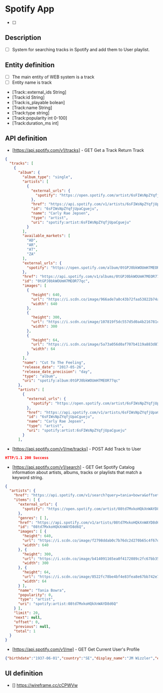 # Spotify App
- [ ] 

## Description
- [ ] System for searching tracks in Spotify and add them to User playlist.

## Entity definition
- [ ] The main entity of WEB system is a track
- [ ] Entity name is track
- [Track::external_ids String]
- [Track:id String]
- [Track:is_playable bolean]
- [Track:name String]
- [Track:type string]
- [Track:popularity int 0-100]
- [Track:duration_ms int]

## API definition
- [https://api.spotify.com/v1/tracks] - GET Get a Track Return Track
```json
{
  "tracks": [
    {
      "album": {
        "album_type": "single",
        "artists": [
          {
            "external_urls": {
              "spotify": "https://open.spotify.com/artist/6sFIWsNpZYqfjUpaCgueju"
            },
            "href": "https://api.spotify.com/v1/artists/6sFIWsNpZYqfjUpaCgueju",
            "id": "6sFIWsNpZYqfjUpaCgueju",
            "name": "Carly Rae Jepsen",
            "type": "artist",
            "uri": "spotify:artist:6sFIWsNpZYqfjUpaCgueju"
          }
        ],
        "available_markets": [
          "AD",
          "AR",
          "AT",
          "ZA"
        ],
        "external_urls": {
          "spotify": "https://open.spotify.com/album/0tGPJ0bkWOUmH7MEOR77qc"
        },
        "href": "https://api.spotify.com/v1/albums/0tGPJ0bkWOUmH7MEOR77qc",
        "id": "0tGPJ0bkWOUmH7MEOR77qc",
        "images": [
          {
            "height": 640,
            "url": "https://i.scdn.co/image/966ade7a8c43b72faa53822b74a899c675aaafee",
            "width": 640
          },
          {
            "height": 300,
            "url": "https://i.scdn.co/image/107819f5dc557d5d0a4b216781c6ec1b2f3c5ab2",
            "width": 300
          },
          {
            "height": 64,
            "url": "https://i.scdn.co/image/5a73a056d0af707b4119a883d87285feda543fbb",
            "width": 64
          }
        ],
        "name": "Cut To The Feeling",
        "release_date": "2017-05-26",
        "release_date_precision": "day",
        "type": "album",
        "uri": "spotify:album:0tGPJ0bkWOUmH7MEOR77qc"
      },
      "artists": [
        {
          "external_urls": {
            "spotify": "https://open.spotify.com/artist/6sFIWsNpZYqfjUpaCgueju"
          },
          "href": "https://api.spotify.com/v1/artists/6sFIWsNpZYqfjUpaCgueju",
          "id": "6sFIWsNpZYqfjUpaCgueju",
          "name": "Carly Rae Jepsen",
          "type": "artist",
          "uri": "spotify:artist:6sFIWsNpZYqfjUpaCgueju"
        }
      ],
```
- [https://api.spotify.com/v1/me/tracks]  - POST Add Track to User
```json
HTTP/1.1 200 Success
```
- [https://api.spotify.com/v1/search] - GET Get Spotify Catalog information about artists, albums, tracks or playlists that match a keyword string.
```json
{
  "artists": {
    "href": "https://api.spotify.com/v1/search?query=tania+bowra&offset=0&limit=20&type=artist",
    "items": [ {
      "external_urls": {
        "spotify": "https://open.spotify.com/artist/08td7MxkoHQkXnWAYD8d6Q"
      },
      "genres": [ ],
      "href": "https://api.spotify.com/v1/artists/08td7MxkoHQkXnWAYD8d6Q",
      "id": "08td7MxkoHQkXnWAYD8d6Q",
      "images": [ {
        "height": 640,
        "url": "https://i.scdn.co/image/f2798ddab0c7b76dc2d270b65c4f67ddef7f6718",
        "width": 640
      }, {
        "height": 300,
        "url": "https://i.scdn.co/image/b414091165ea0f4172089c2fc67bb35aa37cfc55",
        "width": 300
      }, {
        "height": 64,
        "url": "https://i.scdn.co/image/8522fc78be4bf4e83fea8e67bb742e7d3dfe21b4",
        "width": 64
      } ],
      "name": "Tania Bowra",
      "popularity": 0,
      "type": "artist",
      "uri": "spotify:artist:08td7MxkoHQkXnWAYD8d6Q"
    } ],
    "limit": 20,
    "next": null,
    "offset": 0,
    "previous": null,
    "total": 1
  }
}
```
- [https://api.spotify.com/v1/me] - GET Get Current User's Profile
```json
{"birthdate":"1937-06-01","country":"SE","display_name":"JM Wizzler","email":"email@example.com","external_urls":{"spotify":"https://open.spotify.com/user/wizzler"},"followers":{"href":null,"total":3829},"href":"https://api.spotify.com/v1/users/wizzler","id":"wizzler","images":[{"height":null,"url":"https://fbcdn-profile-a.akamaihd.net/hprofile-ak-frc3/t1.0-1/1970403_10152215092574354_1798272330_n.jpg","width":null}],"product":"premium","type":"user","uri":"spotify:user:wizzler"}
```

## UI definition
- [] https://wireframe.cc/cCPWVw